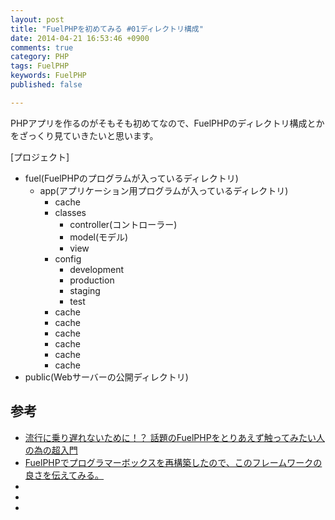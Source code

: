 ```yaml
---
layout: post
title: "FuelPHPを初めてみる #01ディレクトリ構成"
date: 2014-04-21 16:53:46 +0900
comments: true
category: PHP
tags: FuelPHP
keywords: FuelPHP
published: false

---
```


PHPアプリを作るのがそもそも初めてなので、FuelPHPのディレクトリ構成とかをざっくり見ていきたいと思います。


[プロジェクト]
- fuel(FuelPHPのプログラムが入っているディレクトリ)
  - app(アプリケーション用プログラムが入っているディレクトリ)
    - cache
    - classes
      - controller(コントローラー)
      - model(モデル)
      - view
    - config
      - development
      - production
      - staging
      - test
    - cache
    - cache
    - cache
    - cache
    - cache
    - cache
- public(Webサーバーの公開ディレクトリ)




<!-- more -->

## 参考

- [流行に乗り遅れないために！？ 話題のFuelPHPをとりあえず触ってみたい人の為の超入門](http://assemblog.com/cat/article/120.html)
- [FuelPHPでプログラマーボックスを再構築したので、このフレームワークの良さを伝えてみる。](http://programmerbox.com/2014-01-08_fuelphp_construct_blog/)
- []()
- []()
- []()
